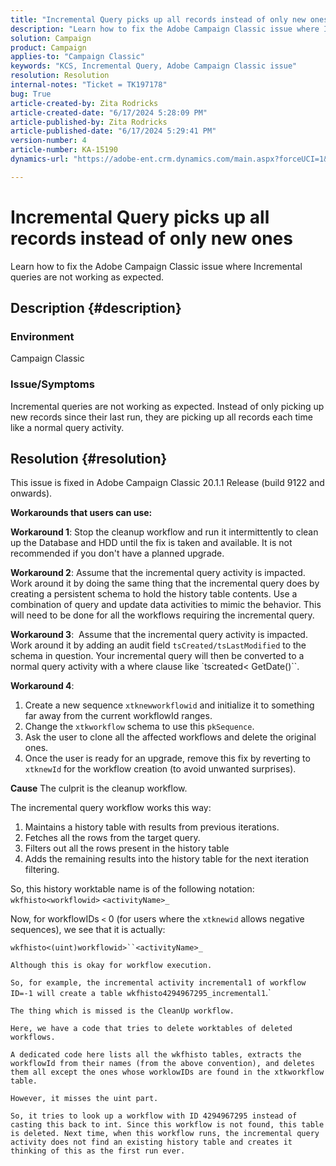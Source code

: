 ```yaml
---
title: "Incremental Query picks up all records instead of only new ones"
description: "Learn how to fix the Adobe Campaign Classic issue where Incremental queries are not working as expected."
solution: Campaign
product: Campaign
applies-to: "Campaign Classic"
keywords: "KCS, Incremental Query, Adobe Campaign Classic issue"
resolution: Resolution
internal-notes: "Ticket = TK197178"
bug: True
article-created-by: Zita Rodricks
article-created-date: "6/17/2024 5:28:09 PM"
article-published-by: Zita Rodricks
article-published-date: "6/17/2024 5:29:41 PM"
version-number: 4
article-number: KA-15190
dynamics-url: "https://adobe-ent.crm.dynamics.com/main.aspx?forceUCI=1&pagetype=entityrecord&etn=knowledgearticle&id=2158ecf4-ce2c-ef11-840a-002248084fbb"

---
```

# Incremental Query picks up all records instead of only new ones


Learn how to fix the Adobe Campaign Classic issue where Incremental queries are not working as expected.

## Description {#description}


### <b>Environment</b>

Campaign Classic



### <b>Issue/Symptoms</b>

Incremental queries are not working as expected. Instead of only picking up new records since their last run, they are picking up all records each time like a normal query activity.


## Resolution {#resolution}


This issue is fixed in Adobe Campaign Classic 20.1.1 Release (build 9122 and onwards).

<b>Workarounds that users can use:</b>

<b>Workaround 1</b>: Stop the cleanup workflow and run it intermittently to clean up the Database and HDD until the fix is taken and available. It is not recommended if you don't have a planned upgrade.

<b>Workaround 2</b>: Assume that the incremental query activity is impacted. Work around it by doing the same thing that the incremental query does by creating a persistent schema to hold the history table contents. Use a combination of query and update data activities to mimic the behavior. This will need to be done for all the workflows requiring the incremental query.

<b>Workaround 3</b>:  Assume that the incremental query activity is impacted. Work around it by adding an audit field `tsCreated/tsLastModified` to the schema in question. Your incremental query will then be converted to a normal query activity with a where clause like `tscreated< GetDate()``.

<b>Workaround 4</b>:

1. Create a new sequence `xtknewworkflowid` and initialize it to something far away from the current workflowId ranges.
2. Change the `xtkworkflow` schema to use this `pkSequence`.
3. Ask the user to clone all the affected workflows and delete the original ones.
4. Once the user is ready for an upgrade, remove this fix by reverting to `xtknewId` for the workflow creation (to avoid unwanted surprises).

<b>Cause</b>
The culprit is the cleanup workflow.

The incremental query workflow works this way:

1. Maintains a history table with results from previous iterations.
2. Fetches all the rows from the target query.
3. Filters out all the rows present in the history table
4. Adds the remaining results into the history table for the next iteration filtering.


So, this history worktable name is of the following notation:
`wkfhisto<workflowid>` `<activityName>_`

Now, for workflowIDs `<`  0 (for users where the `xtknewid` allows negative sequences), we see that it is actually:

`wkfhisto<(uint)workflowid>``<activityName>_`

`Although this is okay for workflow execution.`

`So, for example, the incremental activity incremental1 of workflow ID=-1 will create a table wkfhisto4294967295_incremental1`.`

`The thing which is missed is the CleanUp workflow.`

`Here, we have a code that tries to delete worktables of deleted workflows.`

`A dedicated code here lists all the wkfhisto tables, extracts the workflowId from their names (from the above convention), and deletes them all except the ones whose worklowIDs are found in the xtkworkflow table.`

`However, it misses the uint part.`

`So, it tries to look up a workflow with ID 4294967295 instead of casting this back to int. Since this workflow is not found, this table is deleted. Next time, when this workflow runs, the incremental query activity does not find an existing history table and creates it thinking of this as the first run ever.`
